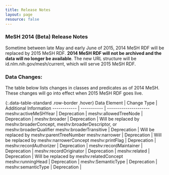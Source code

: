 ```yaml
---
title: Release Notes
layout: page
resource: false
---
```


### MeSH 2014 (Beta) Release Notes

Sometime between late May and early June of 2015, 2014 MeSH RDF will be replaced by 2015 MeSH RDF.  **2014 MeSH RDF will not be archived and the data will no longer be available**.
The new URL structure will be id.nlm.nih.gov/mesh/current, which will serve 2015 MeSH RDF.

### Data Changes:

The table below lists changes in classes and predicates as of 2014 MeSH.  These changes will go into effect when 2015 MeSH RDF goes live.

{:.data-table-standard .row-border .hover}
Data Element | Change Type | Additional Information
------------ | ----------- | ---------------------
meshv:activeMeSHYear | Deprecation | 
meshv:allowedTreeNode | Deprecation |
meshv:broader | Deprecation | Will be replaced by meshv:broaderConcept, meshv:broaderDescriptor, or meshv:broaderQualifier
meshv:broaderTransitive | Deprecation | Will be replaced by meshv:parentTreeNumber 
meshv:narrower | Deprecation | Will be replaced by meshv:narrowerConcept
meshv:printFlag | Deprecation | 
meshv:recordAuthorizer | Deprecation |
meshv:recordMaintainer | Deprecation |
meshv:recordOriginator | Deprecation |
meshv:related | Deprecation | Will be replaced by meshv:relatedConcept
meshv:runningHead | Deprecation |
meshv:SemanticType | Deprecation |
meshv:semanticType | Deprecation |






